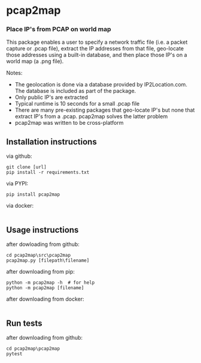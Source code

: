 # pcap2map
### Place IP's from PCAP on world map

This package enables a user to specify a network traffic file (i.e. a packet capture or .pcap file), extract the IP addresses from that file, geo-locate those addresses using a built-in database, and then place those IP's on a world map (a .png file).

Notes:
* The geolocation is done via a database provided by IP2Location.com. The database is included as part of the package.
* Only public IP's are extracted
* Typical runtime is 10 seconds for a small .pcap file
* There are many pre-existing packages that geo-locate IP's but none that extract IP's from a .pcap. pcap2map solves the latter problem
* pcap2map was written to be cross-platform

## Installation instructions

via github:
```
git clone [url]
pip install -r requirements.txt
```

via PYPI:
```
pip install pcap2map
```

via docker:
```

```

## Usage instructions

after dowloading from github:
```
cd pcap2map\src\pcap2map
pcap2map.py [filepath\filename]
```

after downloading from pip:
```
python -m pcap2map -h  # for help
python -m pcap2map [filename]
```

after downloading from docker:
```

```

## Run tests

after downloading from github:
```
cd pcap2map\pcap2map
pytest
```
